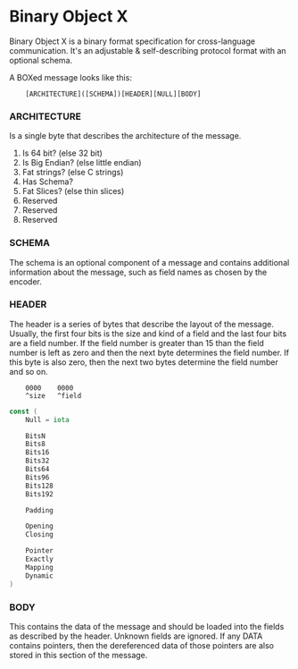 # Binary Object X 

Binary Object X is a binary format specification for cross-language communication. 
It's an adjustable & self-describing protocol format with an optional schema.

A BOXed message looks like this:

```
    [ARCHITECTURE]([SCHEMA])[HEADER][NULL][BODY]
```

### ARCHITECTURE
Is a single byte that describes the architecture of the message.

1. Is 64 bit? (else 32 bit)
2. Is Big Endian? (else little endian)
3. Fat strings? (else C strings)
4. Has Schema?
5. Fat Slices? (else thin slices)
6. Reserved
7. Reserved
8. Reserved

### SCHEMA
The schema is an optional component of a message and contains
additional information about the message, such as field names
as chosen by the encoder.

### HEADER
The header is a series of bytes that describe the layout of 
the message. Usually, the first four bits is the size and
kind of a field and the last four bits are a field number.
If the field number is greater than 15 than the field number
is left as zero and then the next byte determines the field number. If this byte is also zero, then the next two bytes 
determine the field number and so on.


```
    0000    0000
    ^size   ^field
```

```go
const (
    Null = iota 

    BitsN
    Bits8
    Bits16
    Bits32
    Bits64
    Bits96
    Bits128
    Bits192

    Padding

    Opening
    Closing

    Pointer
    Exactly 
    Mapping
    Dynamic
)
```

### BODY
This contains the data of the message and
should be loaded into the fields as described by the header.
Unknown fields are ignored. If any DATA contains pointers, then the dereferenced data of those pointers are also stored in this section of the message.
